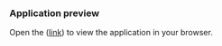 ### Application preview

Open the ([link](https://typescript-gym-app-six.vercel.app))
 to view the application in your browser.
